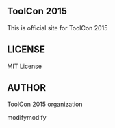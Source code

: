 ## ToolCon 2015
This is official site for ToolCon 2015

## LICENSE
MIT License

## AUTHOR
ToolCon 2015 organization

modifymodify
